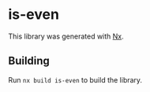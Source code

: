 # is-even

This library was generated with [Nx](https://nx.dev).

## Building

Run `nx build is-even` to build the library.
